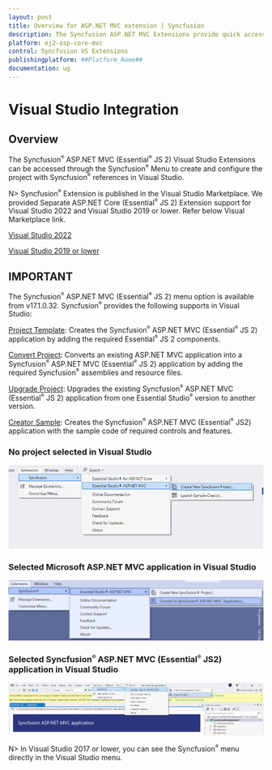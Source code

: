 ```yaml
---
layout: post
title: Overview for ASP.NET MVC extension | Syncfusion
description: The Syncfusion ASP.NET MVC Extensions provide quick access to create or configure the Syncfusion ASP.NET projects along with Essential JS 2 components.
platform: ej2-asp-core-mvc
control: Syncfusion VS Extensions
publishingplatform: ##Platform_Name##
documentation: ug
---
```


# Visual Studio Integration

## Overview

The Syncfusion<sup style="font-size:70%">&reg;</sup> ASP.NET MVC (Essential<sup style="font-size:70%">&reg;</sup> JS 2) Visual Studio Extensions can be accessed through the Syncfusion<sup style="font-size:70%">&reg;</sup> Menu to create and configure the project with Syncfusion<sup style="font-size:70%">&reg;</sup> references in Visual Studio.

N> Syncfusion<sup style="font-size:70%">&reg;</sup> Extension is published in the Visual Studio Marketplace. We provided Separate ASP.NET Core (Essential<sup style="font-size:70%">&reg;</sup> JS 2) Extension support for Visual Studio 2022 and Visual Studio 2019 or lower. Refer below Visual Marketplace link.

[Visual Studio 2022](https://marketplace.visualstudio.com/items?itemName=SyncfusionInc.ASPNETMVCVSExtensions)

[Visual Studio 2019 or lower](https://marketplace.visualstudio.com/items?itemName=SyncfusionInc.ASPNETMVCExtensions)

## IMPORTANT

The Syncfusion<sup style="font-size:70%">&reg;</sup> ASP.NET MVC (Essential<sup style="font-size:70%">&reg;</sup> JS 2) menu option is available from v17.1.0.32.
Syncfusion<sup style="font-size:70%">&reg;</sup> provides the following supports in Visual Studio:

[Project Template](./visual-studio-extensions/create-project): Creates the Syncfusion<sup style="font-size:70%">&reg;</sup> ASP.NET MVC (Essential<sup style="font-size:70%">&reg;</sup> JS 2) application by adding the required Essential<sup style="font-size:70%">&reg;</sup> JS 2 components.

[Convert Project](./visual-studio-extensions/convert-project): Converts an existing ASP.NET MVC application into a Syncfusion<sup style="font-size:70%">&reg;</sup> ASP.NET MVC (Essential<sup style="font-size:70%">&reg;</sup> JS 2) application by adding the required Syncfusion<sup style="font-size:70%">&reg;</sup> assemblies and resource files.

[Upgrade Project](./visual-studio-extensions/upgrade-project): Upgrades the existing Syncfusion<sup style="font-size:70%">&reg;</sup> ASP.NET MVC (Essential<sup style="font-size:70%">&reg;</sup> JS 2) application from one Essential Studio<sup style="font-size:70%">&reg;</sup> version to another version.

[Creator Sample](./visual-studio-extensions/create-sample): Creates the Syncfusion<sup style="font-size:70%">&reg;</sup> ASP.NET MVC (Essential<sup style="font-size:70%">&reg;</sup> JS2) application with the sample code of required controls and features.

### No project selected in Visual Studio

![no project selected](images/no-project-selected.png)

### Selected Microsoft ASP.NET MVC application in Visual Studio

![selected microsoft aspmvc](images/selected-microsoft-mvc-application.png)

### Selected Syncfusion<sup style="font-size:70%">&reg;</sup> ASP.NET MVC (Essential<sup style="font-size:70%">&reg;</sup> JS2) application in Visual Studio

![selected syncfusion aspnetmvc](images/selected-syncfusion-mvc-application.png)

N> In Visual Studio 2017 or lower, you can see the Syncfusion<sup style="font-size:70%">&reg;</sup> menu directly in the Visual Studio menu.